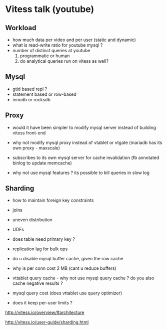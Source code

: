 
# Vitess talk (youtube)

## Workload

* how much data per video and per user (static and dynamic)
* what is read-write ratio for youtube mysql ?
* number of distinct queries at youtube 
  1. programmatic or human 
  2. do analytical queries run on vitess as well?

## Mysql

* gtid based repl ?
* statement based or row-based
* innodb or rocksdb

## Proxy

* would it have been simpler to modify mysql server instead of building vitess front-end

* why not modify mysql proxy instead of vtablet or vtgate (mariadb has its own proxy - maxscale)

* subscribes to its own mysql server for cache invalidation (fb annotated binlog to update memcache)

* why not use mysql features ? its possible to kill queries in slow log

## Sharding 

* how to maintain foreign key constraints
* joins
* uneven distribution
* UDFs 
* does table need primary key ?

* replication lag for bulk ops 

* do u disable mysql buffer cache, given the row cache

* why is per conn cost 2 MB (cant u reduce buffers)

* vttablet query cache - why not use mysql query cache ? do you also cache negative results ?

* mysql query cost (does vttablet use query optimizer)
 - does it keep per-user limits ?

http://vitess.io/overview/#architecture

http://vitess.io/user-guide/sharding.html


